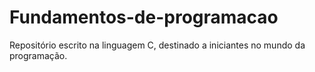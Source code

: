 # Fundamentos-de-programacao
Repositório escrito na linguagem C, destinado a iniciantes no mundo da programação.
